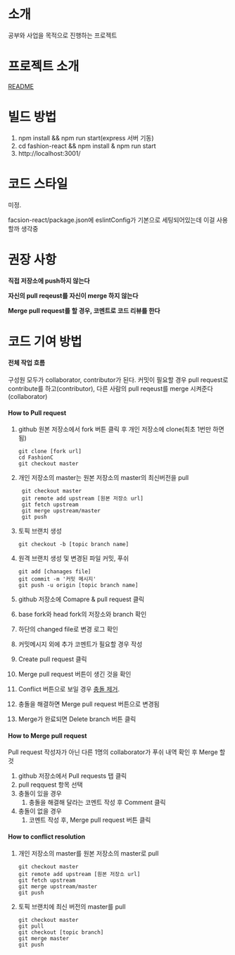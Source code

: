 # 소개
공부와 사업을 목적으로 진행하는 프로젝트

# 프로젝트 소개
[README](https://github.com/kangminser/FashionC/blob/master/README.md)

# 빌드 방법
1. npm install && npm run start(express 서버 기동)
2. cd fashion-react && npm install & npm run start
3. http://localhost:3001/

# 코드 스타일
미정. 

facsion-react/package.json에 eslintConfig가 기본으로 세팅되어있는데 이걸 사용할까 생각중


# 권장 사항
**직접 저장소에 push하지 않는다**

**자신의 pull reqeust를 자신이 merge 하지 않는다**

**Merge pull request를 할 경우, 코멘트로 코드 리뷰를 한다**


# 코드 기여 방법
#### 전체 작업 흐름 ####
구성원 모두가 collaborator, contributor가 된다. 커밋이 필요할 경우 pull request로 contribute를 하고(contributor), 다른 사람의 pull reqeust를 merge 시켜준다(collaborator)

#### How to Pull request ####
1. github 원본 저장소에서 fork 버튼 클릭 후 개인 저장소에 clone(최초 1번만 하면됨)
    ````shell
    git clone [fork url]
    cd FashionC
    git checkout master
    ````
2. 개인 저장소의 master는 원본 저장소의 master의 최신버전을 pull
   ````shell
    git checkout master
    git remote add upstream [원본 저장소 url]
    git fetch upstream
    git merge upstream/master
    git push
   ````
3. 토픽 브랜치 생성
    ````shell
    git checkout -b [topic branch name]    
    ````
4. 원격 브랜치 생성 및 변경된 파일 커밋, 푸쉬
    ````shell
    git add [chanages file]
    git commit -m '커밋 메시지'
    git push -u origin [topic branch name]
    ````
5. github 저장소에 Comapre & pull request 클릭


6. base fork와 head fork의 저장소와 branch 확인
7. 하단의 changed file로 변경 로그 확인
8. 커밋메시지 외에 추가 코멘트가 필요할 경우 작성
9.  Create pull request 클릭
10. Merge pull request 버튼이 생긴 것을 확인
11. Conflict 버튼으로 보일 경우 [충돌 제거](#How-to-conflict-resolution).
12. 충돌을 해결하면 Merge pull request 버튼으로 변경됨
13. Merge가 완료되면 Delete branch 버튼 클릭


#### How to Merge pull request ####
Pull request 작성자가 아닌 다른 1명의 collaborator가 푸쉬 내역 확인 후 Merge 할 것
1. github 저장소에서 Pull requests 탭 클릭
2. pull reqquest 항목 선택
3. 충돌이 있을 경우
    1. 충돌을 해결해 달라는 코멘트 작성 후 Comment 클릭
4. 충돌이 없을 경우
    1. 코멘트 작성 후, Merge pull request 버튼 클릭

#### How to conflict resolution ####
1. 개인 저장소의 master를 원본 저장소의 master로 pull
    ````shell
    git checkout master
    git remote add upstream [원본 저장소 url]
    git fetch upstream
    git merge upstream/master
    git push
    ````

2. 토픽 브랜치에 최신 버전의 master를 pull
    ````shell
    git checkout master
    git pull
    git checkout [topic branch]
    git merge master
    git push
    ````